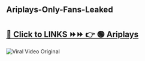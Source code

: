 
 ## Ariplays-Only-Fans-Leaked

# <h2><a href="https://clipsfans.com/Ariplays&ref=git">🔗 Click to LINKS ⏩⏩ 👉 🟢 Ariplays </a></h2>

<a href="https://clipsfans.com/Ariplays&ref=git" rel="nofollow" data-target="animated-image.originalLink"><img src="https://i.ibb.co.com/xMMVF88/686577567.gif" alt="Viral Video Original" style="max-width: 100%; display: inline-block;" data-target="animated-image.originalImage"></a>
